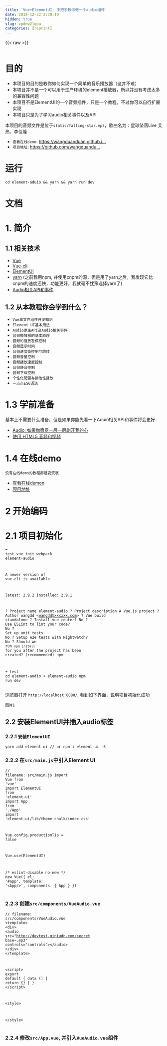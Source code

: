 ```yaml
---
title: 'Vue+ElementUI: 手把手教你做一个audio组件' 
date: 2018-12-22 2:30:10
hidden: true
slug: vpdnw2lqoa
categories: [reprint]
---
```


{{< raw >}}

                    
<p><span class="img-wrap"><img data-src="/img/remote/1460000016177005?w=619&amp;h=343" src="https://static.alili.tech/img/remote/1460000016177005?w=619&amp;h=343" alt="" title="" style="cursor: pointer; display: inline;"></span></p>
<h1 id="articleHeader0">目的</h1>
<ul>
<li>本项目的目的是教你如何实现一个简单的音乐播放器（这并不难）</li>
<li>本项目并不是一个可以用于生产环境的element播放器，所以并没有考虑太多的兼容性问题</li>
<li>本项目不是ElementUI的一个音频插件，只是一个教程，不过你可以自行扩展实现</li>
<li>本项目只是为了学习audio相关事件以及API</li>
</ul>
<p>本项目的音频文件是位于<code>static/falling-star.mp3</code>，歌曲名为：星球坠落Live 艾热、李佳隆</p>
<ul>
<li>
<code>查看在线demo</code>: <a href="https://wangduanduan.github.io/element-audio/" rel="nofollow noreferrer" target="_blank">https://wangduanduan.github.i...</a>
</li>
<li>
<code>项目地址</code>: <a href="https://github.com/wangduanduan/element-audio" rel="nofollow noreferrer" target="_blank">https://github.com/wangduandu...</a>
</li>
</ul>
<h1 id="articleHeader1">运行</h1>
<div class="widget-codetool" style="display:none;">
      <div class="widget-codetool--inner">
      <span class="selectCode code-tool" data-toggle="tooltip" data-placement="top" title="" data-original-title="全选"></span>
      <span type="button" class="copyCode code-tool" data-toggle="tooltip" data-placement="top" data-clipboard-text="cd element-aduio &amp;&amp; yarn &amp;&amp; yarn run dev" title="" data-original-title="复制"></span>
      <span type="button" class="saveToNote code-tool" data-toggle="tooltip" data-placement="top" title="" data-original-title="放进笔记"></span>
      </div>
      </div><pre class="hljs dockerfile"><code style="word-break: break-word; white-space: initial;">cd element-aduio &amp;&amp; yarn &amp;&amp; yarn <span class="hljs-keyword">run</span><span class="bash"> dev</span></code></pre>
<h1 id="articleHeader2">文档</h1>
<h1 id="articleHeader3">1. 简介</h1>
<h2 id="articleHeader4">1.1 相关技术</h2>
<ul>
<li><a href="https://cn.vuejs.org/" rel="nofollow noreferrer" target="_blank">Vue</a></li>
<li><a href="https://github.com/vuejs/vue-cli" rel="nofollow noreferrer" target="_blank">Vue-cli</a></li>
<li><a href="http://element-cn.eleme.io/#/zh-CN" rel="nofollow noreferrer" target="_blank">ElementUI</a></li>
<li>
<a href="https://yarnpkg.com/lang/zh-hans/" rel="nofollow noreferrer" target="_blank">yarn</a> (之前我用npm, 并使用cnpm的源，但是用了yarn之后，我发现它比cnpm的速度还快，功能更好，我就毫不犹豫选择yarn了)</li>
<li><a href="https://segmentfault.com/a/1190000009769804">Audio相关API和事件</a></li>
</ul>
<h2 id="articleHeader5">1.2 从本教程你会学到什么？</h2>
<ul>
<li><code>Vue单文件组件开发知识</code></li>
<li><code>Element UI基本用法</code></li>
<li><code>Audio原生API及Audio相关事件</code></li>
<li><code>音频播放器的基本原理</code></li>
<li><code>音频的播放暂停控制</code></li>
<li><code>音频显示时间</code></li>
<li><code>音频进度条控制与跳转</code></li>
<li><code>音频音量控制</code></li>
<li><code>音频播放速度控制</code></li>
<li><code>音频静音控制</code></li>
<li><code>音频下载控制</code></li>
<li><code>个性化配置与排他性播放</code></li>
<li><code>一点点ES6语法</code></li>
</ul>
<h1 id="articleHeader6">1.3 学前准备</h1>
<p>基本上不需要什么准备，但是如果你能先看一下Aduio相关API和事件将会更好</p>
<ul>
<li><a href="https://segmentfault.com/a/1190000009769804" target="_blank">Audio: 如果你愿意一层一层剥开我的心</a></li>
<li><a href="https://developer.mozilla.org/zh-CN/docs/Web/Guide/HTML/Using_HTML5_audio_and_video" rel="nofollow noreferrer" target="_blank">使用 HTML5 音频和视频</a></li>
</ul>
<h1 id="articleHeader7">1.4 在线demo</h1>
<p><code>没有在线demo的教程都是耍流氓</code></p>
<ul>
<li><a href="https://wangduanduan.github.io/element-audio/" rel="nofollow noreferrer" target="_blank">查看在线demon</a></li>
<li><a href="https://github.com/wangduanduan/element-audio" rel="nofollow noreferrer" target="_blank">项目地址</a></li>
</ul>
<h1 id="articleHeader8">2 开始编码</h1>
<h1 id="articleHeader9">2.1 项目初始化</h1>
<div class="widget-codetool" style="display:none;">
      <div class="widget-codetool--inner">
      <span class="selectCode code-tool" data-toggle="tooltip" data-placement="top" title="" data-original-title="全选"></span>
      <span type="button" class="copyCode code-tool" data-toggle="tooltip" data-placement="top" data-clipboard-text="➜  test vue init webpack element-audio

  A newer version of vue-cli is available.

  latest:    2.9.2
  installed: 2.9.1

? Project name element-audio
? Project description A Vue.js project
? Author wangdd <wangdd@xxxxxx.com>
? Vue build standalone
? Install vue-router? No
? Use ESLint to lint your code? No
? Set up unit tests No
? Setup e2e tests with Nightwatch? No
? Should we run `npm install` for you after the project has been created? (recommended) npm

➜  test cd element-audio 
➜  element-audio npm run dev" title="" data-original-title="复制"></span>
      <span type="button" class="saveToNote code-tool" data-toggle="tooltip" data-placement="top" title="" data-original-title="放进笔记"></span>
      </div>
      </div><pre class="hljs stata"><code>➜  <span class="hljs-keyword">test</span> vue init webpack element-audio

  A newer <span class="hljs-keyword">version</span> of vue-<span class="hljs-keyword">cli</span> is available.

  latest:    2.9.2
  installed: 2.9.1

? Project name element-audio
? Project description A Vue.js project
? Author wangdd &lt;wangdd@xxxxxx.com&gt;
? Vue build standalone
? Install vue-router? <span class="hljs-keyword">No</span>
? <span class="hljs-keyword">Use</span> ESLint to lint your code? <span class="hljs-keyword">No</span>
? <span class="hljs-keyword">Set</span> up unit tests <span class="hljs-keyword">No</span>
? Setup e2e tests with Nightwatch? <span class="hljs-keyword">No</span>
? Should we <span class="hljs-keyword">run</span> `npm install` <span class="hljs-keyword">for</span> you after the project has been created? (recommended) npm

➜  <span class="hljs-keyword">test</span> <span class="hljs-keyword">cd</span> element-audio 
➜  element-audio npm <span class="hljs-keyword">run</span> dev</code></pre>
<p>浏览器打开 <code>http://localhost:8080/</code>, 看到如下界面，说明项目初始化成功</p>
<p><code>图片1</code></p>
<h2 id="articleHeader10">2.2 安装ElementUI并插入audio标签</h2>
<h3 id="articleHeader11">2.2.1 <code>安装ElementUI</code>
</h3>
<div class="widget-codetool" style="display:none;">
      <div class="widget-codetool--inner">
      <span class="selectCode code-tool" data-toggle="tooltip" data-placement="top" title="" data-original-title="全选"></span>
      <span type="button" class="copyCode code-tool" data-toggle="tooltip" data-placement="top" data-clipboard-text="yarn add element-ui // or npm i element-ui -S" title="" data-original-title="复制"></span>
      <span type="button" class="saveToNote code-tool" data-toggle="tooltip" data-placement="top" title="" data-original-title="放进笔记"></span>
      </div>
      </div><pre class="hljs livecodeserver"><code style="word-break: break-word; white-space: initial;">yarn <span class="hljs-built_in">add</span> <span class="hljs-keyword">element</span>-ui<span class="hljs-comment"> // or npm i element-ui -S</span></code></pre>
<h3 id="articleHeader12">2.2.2 在<code>src/main.js</code>中引入Element UI</h3>
<div class="widget-codetool" style="display:none;">
      <div class="widget-codetool--inner">
      <span class="selectCode code-tool" data-toggle="tooltip" data-placement="top" title="" data-original-title="全选"></span>
      <span type="button" class="copyCode code-tool" data-toggle="tooltip" data-placement="top" data-clipboard-text="// filename: src/main.js
import Vue from 'vue'
import ElementUI from 'element-ui'
import App from './App'
import 'element-ui/lib/theme-chalk/index.css'

Vue.config.productionTip = false

Vue.use(ElementUI)

/* eslint-disable no-new */
new Vue({
  el: '#app',
  template: '<App/>',
  components: { App }
})
" title="" data-original-title="复制"></span>
      <span type="button" class="saveToNote code-tool" data-toggle="tooltip" data-placement="top" title="" data-original-title="放进笔记"></span>
      </div>
      </div><pre class="hljs gradle"><code><span class="hljs-comment">// filename: src/main.js</span>
<span class="hljs-keyword">import</span> Vue <span class="hljs-keyword">from</span> <span class="hljs-string">'vue'</span>
<span class="hljs-keyword">import</span> ElementUI <span class="hljs-keyword">from</span> <span class="hljs-string">'element-ui'</span>
<span class="hljs-keyword">import</span> App <span class="hljs-keyword">from</span> <span class="hljs-string">'./App'</span>
<span class="hljs-keyword">import</span> <span class="hljs-string">'element-ui/lib/theme-chalk/index.css'</span>

Vue.config.productionTip = <span class="hljs-keyword">false</span>

Vue.use(ElementUI)

<span class="hljs-comment">/* eslint-disable no-new */</span>
<span class="hljs-keyword">new</span> Vue({
  el: <span class="hljs-string">'#app'</span>,
  template: <span class="hljs-string">'&lt;App/&gt;'</span>,
  components: { App }
})
</code></pre>
<h3 id="articleHeader13">2.2.3 创建<code>src/components/VueAudio.vue</code>
</h3>
<div class="widget-codetool" style="display:none;">
      <div class="widget-codetool--inner">
      <span class="selectCode code-tool" data-toggle="tooltip" data-placement="top" title="" data-original-title="全选"></span>
      <span type="button" class="copyCode code-tool" data-toggle="tooltip" data-placement="top" data-clipboard-text="// filename: src/components/VueAudio.vue
<template>
  <div>
    <audio src=&quot;http://devtest.qiniudn.com/secret base~.mp3&quot; controls=&quot;controls&quot;></audio>
  </div>
</template>

<script>
export default {
  data () {
    return {}
  }
}
</script>

<style>

</style>
" title="" data-original-title="复制"></span>
      <span type="button" class="saveToNote code-tool" data-toggle="tooltip" data-placement="top" title="" data-original-title="放进笔记"></span>
      </div>
      </div><pre class="hljs xml"><code>// filename: src/components/VueAudio.vue
<span class="hljs-tag">&lt;<span class="hljs-name">template</span>&gt;</span>
  <span class="hljs-tag">&lt;<span class="hljs-name">div</span>&gt;</span>
    <span class="hljs-tag">&lt;<span class="hljs-name">audio</span> <span class="hljs-attr">src</span>=<span class="hljs-string">"http://devtest.qiniudn.com/secret base~.mp3"</span> <span class="hljs-attr">controls</span>=<span class="hljs-string">"controls"</span>&gt;</span><span class="hljs-tag">&lt;/<span class="hljs-name">audio</span>&gt;</span>
  <span class="hljs-tag">&lt;/<span class="hljs-name">div</span>&gt;</span>
<span class="hljs-tag">&lt;/<span class="hljs-name">template</span>&gt;</span>

<span class="hljs-tag">&lt;<span class="hljs-name">script</span>&gt;</span><span class="javascript">
<span class="hljs-keyword">export</span> <span class="hljs-keyword">default</span> {
  data () {
    <span class="hljs-keyword">return</span> {}
  }
}
</span><span class="hljs-tag">&lt;/<span class="hljs-name">script</span>&gt;</span>

<span class="hljs-tag">&lt;<span class="hljs-name">style</span>&gt;</span><span class="undefined">

</span><span class="hljs-tag">&lt;/<span class="hljs-name">style</span>&gt;</span>
</code></pre>
<h3 id="articleHeader14">2.2.4 修改<code>src/App.vue</code>, 并引入<code>VueAudio.vue</code>组件</h3>
<div class="widget-codetool" style="display:none;">
      <div class="widget-codetool--inner">
      <span class="selectCode code-tool" data-toggle="tooltip" data-placement="top" title="" data-original-title="全选"></span>
      <span type="button" class="copyCode code-tool" data-toggle="tooltip" data-placement="top" data-clipboard-text="// filename: src/App.vue
<template>
  <div id=&quot;app&quot;>
    <VueAudio />
  </div>
</template>

<script>
import VueAudio from './components/VueAudio'

export default {
  name: 'app',
  components: {
    VueAudio
  },
  data () {
    return {}
  }
}
</script>

<style>

</style>" title="" data-original-title="复制"></span>
      <span type="button" class="saveToNote code-tool" data-toggle="tooltip" data-placement="top" title="" data-original-title="放进笔记"></span>
      </div>
      </div><pre class="hljs xml"><code>// filename: src/App.vue
<span class="hljs-tag">&lt;<span class="hljs-name">template</span>&gt;</span>
  <span class="hljs-tag">&lt;<span class="hljs-name">div</span> <span class="hljs-attr">id</span>=<span class="hljs-string">"app"</span>&gt;</span>
    <span class="hljs-tag">&lt;<span class="hljs-name">VueAudio</span> /&gt;</span>
  <span class="hljs-tag">&lt;/<span class="hljs-name">div</span>&gt;</span>
<span class="hljs-tag">&lt;/<span class="hljs-name">template</span>&gt;</span>

<span class="hljs-tag">&lt;<span class="hljs-name">script</span>&gt;</span><span class="javascript">
<span class="hljs-keyword">import</span> VueAudio <span class="hljs-keyword">from</span> <span class="hljs-string">'./components/VueAudio'</span>

<span class="hljs-keyword">export</span> <span class="hljs-keyword">default</span> {
  <span class="hljs-attr">name</span>: <span class="hljs-string">'app'</span>,
  <span class="hljs-attr">components</span>: {
    VueAudio
  },
  data () {
    <span class="hljs-keyword">return</span> {}
  }
}
</span><span class="hljs-tag">&lt;/<span class="hljs-name">script</span>&gt;</span>

<span class="hljs-tag">&lt;<span class="hljs-name">style</span>&gt;</span><span class="undefined">

</span><span class="hljs-tag">&lt;/<span class="hljs-name">style</span>&gt;</span></code></pre>
<p>打开：<a href="http://localhost" rel="nofollow noreferrer" target="_blank">http://localhost</a>:8080/，你应该能看到如下效果，说明引入成功，你可以点击播放按钮看看，音频是否能够播放<br><code>图2</code></p>
<h2 id="articleHeader15">2.3 音频的播放暂停控制</h2>
<p>我们需要用一个按钮去控制音频的播放与暂停，这里调用了audio的两个api,以及两个事件</p>
<ul>
<li>audio.play()</li>
<li>audio.pause()</li>
<li>play事件</li>
<li>pause事件</li>
</ul>
<p>修改<code>src/components/VueAudio.vue</code></p>
<div class="widget-codetool" style="display:none;">
      <div class="widget-codetool--inner">
      <span class="selectCode code-tool" data-toggle="tooltip" data-placement="top" title="" data-original-title="全选"></span>
      <span type="button" class="copyCode code-tool" data-toggle="tooltip" data-placement="top" data-clipboard-text="// filename: src/components/VueAudio.vue
<template>
  <div>
    <!-- 此处的ref属性，可以很方便的在vue组件中通过 this.$refs.audio获取该dom元素 -->
    <audio ref=&quot;audio&quot; 
    @pause=&quot;onPause&quot;
    @play=&quot;onPlay&quot;
    src=&quot;http://devtest.qiniudn.com/secret base~.mp3&quot; controls=&quot;controls&quot;></audio>

    <!-- 音频播放控件 -->
    <div>
      <el-button type=&quot;text&quot; @click=&quot;startPlayOrPause&quot;>"{{"audio.playing | transPlayPause"}}"</el-button>
    </div>
  </div>
</template>

<script>
export default {
  data () {
    return {
      audio: {
        // 该字段是音频是否处于播放状态的属性
        playing: false
      }
    }
  },
  methods: {
    // 控制音频的播放与暂停
    startPlayOrPause () {
      return this.audio.playing ? this.pause() : this.play()
    },
    // 播放音频
    play () {
      this.$refs.audio.play()
    },
    // 暂停音频
    pause () {
      this.$refs.audio.pause()
    },
    // 当音频播放
    onPlay () {
      this.audio.playing = true
    },
    // 当音频暂停
    onPause () {
      this.audio.playing = false
    }
  },
  filters: {
    // 使用组件过滤器来动态改变按钮的显示
    transPlayPause(value) {
      return value ? '暂停' : '播放'
    }
  }
}
</script>

<style>

</style>" title="" data-original-title="复制"></span>
      <span type="button" class="saveToNote code-tool" data-toggle="tooltip" data-placement="top" title="" data-original-title="放进笔记"></span>
      </div>
      </div><pre class="hljs django"><code><span class="xml">// filename: src/components/VueAudio.vue
<span class="hljs-tag">&lt;<span class="hljs-name">template</span>&gt;</span>
  <span class="hljs-tag">&lt;<span class="hljs-name">div</span>&gt;</span>
    <span class="hljs-comment">&lt;!-- 此处的ref属性，可以很方便的在vue组件中通过 this.$refs.audio获取该dom元素 --&gt;</span>
    <span class="hljs-tag">&lt;<span class="hljs-name">audio</span> <span class="hljs-attr">ref</span>=<span class="hljs-string">"audio"</span> 
    @<span class="hljs-attr">pause</span>=<span class="hljs-string">"onPause"</span>
    @<span class="hljs-attr">play</span>=<span class="hljs-string">"onPlay"</span>
    <span class="hljs-attr">src</span>=<span class="hljs-string">"http://devtest.qiniudn.com/secret base~.mp3"</span> <span class="hljs-attr">controls</span>=<span class="hljs-string">"controls"</span>&gt;</span><span class="hljs-tag">&lt;/<span class="hljs-name">audio</span>&gt;</span>

    <span class="hljs-comment">&lt;!-- 音频播放控件 --&gt;</span>
    <span class="hljs-tag">&lt;<span class="hljs-name">div</span>&gt;</span>
      <span class="hljs-tag">&lt;<span class="hljs-name">el-button</span> <span class="hljs-attr">type</span>=<span class="hljs-string">"text"</span> @<span class="hljs-attr">click</span>=<span class="hljs-string">"startPlayOrPause"</span>&gt;</span></span><span class="hljs-template-variable">"{{"audio.playing | transPlayPause"}}"</span><span class="xml"><span class="hljs-tag">&lt;/<span class="hljs-name">el-button</span>&gt;</span>
    <span class="hljs-tag">&lt;/<span class="hljs-name">div</span>&gt;</span>
  <span class="hljs-tag">&lt;/<span class="hljs-name">div</span>&gt;</span>
<span class="hljs-tag">&lt;/<span class="hljs-name">template</span>&gt;</span>

<span class="hljs-tag">&lt;<span class="hljs-name">script</span>&gt;</span><span class="javascript">
<span class="hljs-keyword">export</span> <span class="hljs-keyword">default</span> {
  data () {
    <span class="hljs-keyword">return</span> {
      <span class="hljs-attr">audio</span>: {
        <span class="hljs-comment">// 该字段是音频是否处于播放状态的属性</span>
        playing: <span class="hljs-literal">false</span>
      }
    }
  },
  <span class="hljs-attr">methods</span>: {
    <span class="hljs-comment">// 控制音频的播放与暂停</span>
    startPlayOrPause () {
      <span class="hljs-keyword">return</span> <span class="hljs-keyword">this</span>.audio.playing ? <span class="hljs-keyword">this</span>.pause() : <span class="hljs-keyword">this</span>.play()
    },
    <span class="hljs-comment">// 播放音频</span>
    play () {
      <span class="hljs-keyword">this</span>.$refs.audio.play()
    },
    <span class="hljs-comment">// 暂停音频</span>
    pause () {
      <span class="hljs-keyword">this</span>.$refs.audio.pause()
    },
    <span class="hljs-comment">// 当音频播放</span>
    onPlay () {
      <span class="hljs-keyword">this</span>.audio.playing = <span class="hljs-literal">true</span>
    },
    <span class="hljs-comment">// 当音频暂停</span>
    onPause () {
      <span class="hljs-keyword">this</span>.audio.playing = <span class="hljs-literal">false</span>
    }
  },
  <span class="hljs-attr">filters</span>: {
    <span class="hljs-comment">// 使用组件过滤器来动态改变按钮的显示</span>
    transPlayPause(value) {
      <span class="hljs-keyword">return</span> value ? <span class="hljs-string">'暂停'</span> : <span class="hljs-string">'播放'</span>
    }
  }
}
</span><span class="hljs-tag">&lt;/<span class="hljs-name">script</span>&gt;</span>

<span class="hljs-tag">&lt;<span class="hljs-name">style</span>&gt;</span><span class="undefined">

</span><span class="hljs-tag">&lt;/<span class="hljs-name">style</span>&gt;</span></span></code></pre>
<p><code>图3 音频播放与暂停</code></p>
<h2 id="articleHeader16">2.4 音频显示时间</h2>
<p>音频的时间显示主要有两部分，音频的总时长和当前播放时间。可以从两个事件中获取</p>
<ul>
<li>
<code>loadedmetadata</code>:代表音频的元数据已经被加载完成，可以从中获取音频总时长</li>
<li>
<code>timeupdate</code>: 当前播放位置作为正常播放的一部分而改变，或者以特别有趣的方式，例如不连续地改变，可以从该事件中获取音频的当前播放时间，<code>该事件在播放过程中会不断被触发</code>
</li>
</ul>
<p><code>要点代码</code>：整数格式化成时:分:秒</p>
<div class="widget-codetool" style="display:none;">
      <div class="widget-codetool--inner">
      <span class="selectCode code-tool" data-toggle="tooltip" data-placement="top" title="" data-original-title="全选"></span>
      <span type="button" class="copyCode code-tool" data-toggle="tooltip" data-placement="top" data-clipboard-text="function realFormatSecond(second) {
  var secondType = typeof second

  if (secondType === 'number' || secondType === 'string') {
    second = parseInt(second)

    var hours = Math.floor(second / 3600)
    second = second - hours * 3600
    var mimute = Math.floor(second / 60)
    second = second - mimute * 60

    return hours + ':' + ('0' + mimute).slice(-2) + ':' + ('0' + second).slice(-2)
  } else {
    return '0:00:00'
  }
}" title="" data-original-title="复制"></span>
      <span type="button" class="saveToNote code-tool" data-toggle="tooltip" data-placement="top" title="" data-original-title="放进笔记"></span>
      </div>
      </div><pre class="hljs processing"><code>function realFormatSecond(<span class="hljs-built_in">second</span>) {
  var secondType = typeof <span class="hljs-built_in">second</span>

  <span class="hljs-keyword">if</span> (secondType === <span class="hljs-string">'number'</span> || secondType === <span class="hljs-string">'string'</span>) {
    <span class="hljs-built_in">second</span> = parseInt(<span class="hljs-built_in">second</span>)

    var hours = Math.<span class="hljs-built_in">floor</span>(<span class="hljs-built_in">second</span> / <span class="hljs-number">3600</span>)
    <span class="hljs-built_in">second</span> = <span class="hljs-built_in">second</span> - hours * <span class="hljs-number">3600</span>
    var mimute = Math.<span class="hljs-built_in">floor</span>(<span class="hljs-built_in">second</span> / <span class="hljs-number">60</span>)
    <span class="hljs-built_in">second</span> = <span class="hljs-built_in">second</span> - mimute * <span class="hljs-number">60</span>

    <span class="hljs-keyword">return</span> hours + <span class="hljs-string">':'</span> + (<span class="hljs-string">'0'</span> + mimute).slice(<span class="hljs-number">-2</span>) + <span class="hljs-string">':'</span> + (<span class="hljs-string">'0'</span> + <span class="hljs-built_in">second</span>).slice(<span class="hljs-number">-2</span>)
  } <span class="hljs-keyword">else</span> {
    <span class="hljs-keyword">return</span> <span class="hljs-string">'0:00:00'</span>
  }
}</code></pre>
<p><code>要点代码</code>： 两个事件的处理</p>
<div class="widget-codetool" style="display:none;">
      <div class="widget-codetool--inner">
      <span class="selectCode code-tool" data-toggle="tooltip" data-placement="top" title="" data-original-title="全选"></span>
      <span type="button" class="copyCode code-tool" data-toggle="tooltip" data-placement="top" data-clipboard-text="// 当timeupdate事件大概每秒一次，用来更新音频流的当前播放时间
onTimeupdate(res) {
      console.log('timeupdate')
      console.log(res)
      this.audio.currentTime = res.target.currentTime
    },
// 当加载语音流元数据完成后，会触发该事件的回调函数
// 语音元数据主要是语音的长度之类的数据
onLoadedmetadata(res) {
  console.log('loadedmetadata')
  console.log(res)
  this.audio.maxTime = parseInt(res.target.duration)
}" title="" data-original-title="复制"></span>
      <span type="button" class="saveToNote code-tool" data-toggle="tooltip" data-placement="top" title="" data-original-title="放进笔记"></span>
      </div>
      </div><pre class="hljs stylus"><code><span class="hljs-comment">// 当timeupdate事件大概每秒一次，用来更新音频流的当前播放时间</span>
<span class="hljs-function"><span class="hljs-title">onTimeupdate</span><span class="hljs-params">(res)</span></span> {
      console.log(<span class="hljs-string">'timeupdate'</span>)
      console.log(res)
      this<span class="hljs-selector-class">.audio</span><span class="hljs-selector-class">.currentTime</span> = res<span class="hljs-selector-class">.target</span><span class="hljs-selector-class">.currentTime</span>
    },
<span class="hljs-comment">// 当加载语音流元数据完成后，会触发该事件的回调函数</span>
<span class="hljs-comment">// 语音元数据主要是语音的长度之类的数据</span>
<span class="hljs-function"><span class="hljs-title">onLoadedmetadata</span><span class="hljs-params">(res)</span></span> {
  console.log(<span class="hljs-string">'loadedmetadata'</span>)
  console.log(res)
  this<span class="hljs-selector-class">.audio</span><span class="hljs-selector-class">.maxTime</span> = parseInt(res<span class="hljs-selector-class">.target</span><span class="hljs-selector-class">.duration</span>)
}</code></pre>
<p><code>完整代码</code></p>
<div class="widget-codetool" style="display:none;">
      <div class="widget-codetool--inner">
      <span class="selectCode code-tool" data-toggle="tooltip" data-placement="top" title="" data-original-title="全选"></span>
      <span type="button" class="copyCode code-tool" data-toggle="tooltip" data-placement="top" data-clipboard-text="<template>
  <div>
    <!-- 此处的ref属性，可以很方便的在vue组件中通过 this.$refs.audio获取该dom元素 -->
    <audio ref=&quot;audio&quot; 
    @pause=&quot;onPause&quot;
    @play=&quot;onPlay&quot;
    @timeupdate=&quot;onTimeupdate&quot; 
    @loadedmetadata=&quot;onLoadedmetadata&quot;
    src=&quot;http://devtest.qiniudn.com/secret base~.mp3&quot; controls=&quot;controls&quot;></audio>

    <!-- 音频播放控件 -->
    <div>
      <el-button type=&quot;text&quot; @click=&quot;startPlayOrPause&quot;>"{{"audio.playing | transPlayPause"}}"</el-button>

      <el-tag type=&quot;info&quot;>"{{" audio.currentTime | formatSecond"}}"</el-tag>

      <el-tag type=&quot;info&quot;>"{{" audio.maxTime | formatSecond"}}"</el-tag>
    </div>
  </div>
</template>

<script>

// 将整数转换成 时：分：秒的格式
function realFormatSecond(second) {
  var secondType = typeof second

  if (secondType === 'number' || secondType === 'string') {
    second = parseInt(second)

    var hours = Math.floor(second / 3600)
    second = second - hours * 3600
    var mimute = Math.floor(second / 60)
    second = second - mimute * 60

    return hours + ':' + ('0' + mimute).slice(-2) + ':' + ('0' + second).slice(-2)
  } else {
    return '0:00:00'
  }
}

export default {
  data () {
    return {
      audio: {
        // 该字段是音频是否处于播放状态的属性
        playing: false,
        // 音频当前播放时长
        currentTime: 0,
        // 音频最大播放时长
        maxTime: 0
      }
    }
  },
  methods: {
    // 控制音频的播放与暂停
    startPlayOrPause () {
      return this.audio.playing ? this.pause() : this.play()
    },
    // 播放音频
    play () {
      this.$refs.audio.play()
    },
    // 暂停音频
    pause () {
      this.$refs.audio.pause()
    },
    // 当音频播放
    onPlay () {
      this.audio.playing = true
    },
    // 当音频暂停
    onPause () {
      this.audio.playing = false
    },
    // 当timeupdate事件大概每秒一次，用来更新音频流的当前播放时间
    onTimeupdate(res) {
      console.log('timeupdate')
      console.log(res)
      this.audio.currentTime = res.target.currentTime
    },
    // 当加载语音流元数据完成后，会触发该事件的回调函数
    // 语音元数据主要是语音的长度之类的数据
    onLoadedmetadata(res) {
      console.log('loadedmetadata')
      console.log(res)
      this.audio.maxTime = parseInt(res.target.duration)
    }
  },
  filters: {
    // 使用组件过滤器来动态改变按钮的显示
    transPlayPause(value) {
      return value ? '暂停' : '播放'
    },
    // 将整数转化成时分秒
    formatSecond(second = 0) {
      return realFormatSecond(second)
    }
  }
}
</script>

<style>

</style>" title="" data-original-title="复制"></span>
      <span type="button" class="saveToNote code-tool" data-toggle="tooltip" data-placement="top" title="" data-original-title="放进笔记"></span>
      </div>
      </div><pre class="hljs django"><code><span class="xml"><span class="hljs-tag">&lt;<span class="hljs-name">template</span>&gt;</span>
  <span class="hljs-tag">&lt;<span class="hljs-name">div</span>&gt;</span>
    <span class="hljs-comment">&lt;!-- 此处的ref属性，可以很方便的在vue组件中通过 this.$refs.audio获取该dom元素 --&gt;</span>
    <span class="hljs-tag">&lt;<span class="hljs-name">audio</span> <span class="hljs-attr">ref</span>=<span class="hljs-string">"audio"</span> 
    @<span class="hljs-attr">pause</span>=<span class="hljs-string">"onPause"</span>
    @<span class="hljs-attr">play</span>=<span class="hljs-string">"onPlay"</span>
    @<span class="hljs-attr">timeupdate</span>=<span class="hljs-string">"onTimeupdate"</span> 
    @<span class="hljs-attr">loadedmetadata</span>=<span class="hljs-string">"onLoadedmetadata"</span>
    <span class="hljs-attr">src</span>=<span class="hljs-string">"http://devtest.qiniudn.com/secret base~.mp3"</span> <span class="hljs-attr">controls</span>=<span class="hljs-string">"controls"</span>&gt;</span><span class="hljs-tag">&lt;/<span class="hljs-name">audio</span>&gt;</span>

    <span class="hljs-comment">&lt;!-- 音频播放控件 --&gt;</span>
    <span class="hljs-tag">&lt;<span class="hljs-name">div</span>&gt;</span>
      <span class="hljs-tag">&lt;<span class="hljs-name">el-button</span> <span class="hljs-attr">type</span>=<span class="hljs-string">"text"</span> @<span class="hljs-attr">click</span>=<span class="hljs-string">"startPlayOrPause"</span>&gt;</span></span><span class="hljs-template-variable">"{{"audio.playing | transPlayPause"}}"</span><span class="xml"><span class="hljs-tag">&lt;/<span class="hljs-name">el-button</span>&gt;</span>

      <span class="hljs-tag">&lt;<span class="hljs-name">el-tag</span> <span class="hljs-attr">type</span>=<span class="hljs-string">"info"</span>&gt;</span></span><span class="hljs-template-variable">"{{" audio.currentTime | formatSecond"}}"</span><span class="xml"><span class="hljs-tag">&lt;/<span class="hljs-name">el-tag</span>&gt;</span>

      <span class="hljs-tag">&lt;<span class="hljs-name">el-tag</span> <span class="hljs-attr">type</span>=<span class="hljs-string">"info"</span>&gt;</span></span><span class="hljs-template-variable">"{{" audio.maxTime | formatSecond"}}"</span><span class="xml"><span class="hljs-tag">&lt;/<span class="hljs-name">el-tag</span>&gt;</span>
    <span class="hljs-tag">&lt;/<span class="hljs-name">div</span>&gt;</span>
  <span class="hljs-tag">&lt;/<span class="hljs-name">div</span>&gt;</span>
<span class="hljs-tag">&lt;/<span class="hljs-name">template</span>&gt;</span>

<span class="hljs-tag">&lt;<span class="hljs-name">script</span>&gt;</span><span class="javascript">

<span class="hljs-comment">// 将整数转换成 时：分：秒的格式</span>
<span class="hljs-function"><span class="hljs-keyword">function</span> <span class="hljs-title">realFormatSecond</span>(<span class="hljs-params">second</span>) </span>{
  <span class="hljs-keyword">var</span> secondType = <span class="hljs-keyword">typeof</span> second

  <span class="hljs-keyword">if</span> (secondType === <span class="hljs-string">'number'</span> || secondType === <span class="hljs-string">'string'</span>) {
    second = <span class="hljs-built_in">parseInt</span>(second)

    <span class="hljs-keyword">var</span> hours = <span class="hljs-built_in">Math</span>.floor(second / <span class="hljs-number">3600</span>)
    second = second - hours * <span class="hljs-number">3600</span>
    <span class="hljs-keyword">var</span> mimute = <span class="hljs-built_in">Math</span>.floor(second / <span class="hljs-number">60</span>)
    second = second - mimute * <span class="hljs-number">60</span>

    <span class="hljs-keyword">return</span> hours + <span class="hljs-string">':'</span> + (<span class="hljs-string">'0'</span> + mimute).slice(<span class="hljs-number">-2</span>) + <span class="hljs-string">':'</span> + (<span class="hljs-string">'0'</span> + second).slice(<span class="hljs-number">-2</span>)
  } <span class="hljs-keyword">else</span> {
    <span class="hljs-keyword">return</span> <span class="hljs-string">'0:00:00'</span>
  }
}

<span class="hljs-keyword">export</span> <span class="hljs-keyword">default</span> {
  data () {
    <span class="hljs-keyword">return</span> {
      <span class="hljs-attr">audio</span>: {
        <span class="hljs-comment">// 该字段是音频是否处于播放状态的属性</span>
        playing: <span class="hljs-literal">false</span>,
        <span class="hljs-comment">// 音频当前播放时长</span>
        currentTime: <span class="hljs-number">0</span>,
        <span class="hljs-comment">// 音频最大播放时长</span>
        maxTime: <span class="hljs-number">0</span>
      }
    }
  },
  <span class="hljs-attr">methods</span>: {
    <span class="hljs-comment">// 控制音频的播放与暂停</span>
    startPlayOrPause () {
      <span class="hljs-keyword">return</span> <span class="hljs-keyword">this</span>.audio.playing ? <span class="hljs-keyword">this</span>.pause() : <span class="hljs-keyword">this</span>.play()
    },
    <span class="hljs-comment">// 播放音频</span>
    play () {
      <span class="hljs-keyword">this</span>.$refs.audio.play()
    },
    <span class="hljs-comment">// 暂停音频</span>
    pause () {
      <span class="hljs-keyword">this</span>.$refs.audio.pause()
    },
    <span class="hljs-comment">// 当音频播放</span>
    onPlay () {
      <span class="hljs-keyword">this</span>.audio.playing = <span class="hljs-literal">true</span>
    },
    <span class="hljs-comment">// 当音频暂停</span>
    onPause () {
      <span class="hljs-keyword">this</span>.audio.playing = <span class="hljs-literal">false</span>
    },
    <span class="hljs-comment">// 当timeupdate事件大概每秒一次，用来更新音频流的当前播放时间</span>
    onTimeupdate(res) {
      <span class="hljs-built_in">console</span>.log(<span class="hljs-string">'timeupdate'</span>)
      <span class="hljs-built_in">console</span>.log(res)
      <span class="hljs-keyword">this</span>.audio.currentTime = res.target.currentTime
    },
    <span class="hljs-comment">// 当加载语音流元数据完成后，会触发该事件的回调函数</span>
    <span class="hljs-comment">// 语音元数据主要是语音的长度之类的数据</span>
    onLoadedmetadata(res) {
      <span class="hljs-built_in">console</span>.log(<span class="hljs-string">'loadedmetadata'</span>)
      <span class="hljs-built_in">console</span>.log(res)
      <span class="hljs-keyword">this</span>.audio.maxTime = <span class="hljs-built_in">parseInt</span>(res.target.duration)
    }
  },
  <span class="hljs-attr">filters</span>: {
    <span class="hljs-comment">// 使用组件过滤器来动态改变按钮的显示</span>
    transPlayPause(value) {
      <span class="hljs-keyword">return</span> value ? <span class="hljs-string">'暂停'</span> : <span class="hljs-string">'播放'</span>
    },
    <span class="hljs-comment">// 将整数转化成时分秒</span>
    formatSecond(second = <span class="hljs-number">0</span>) {
      <span class="hljs-keyword">return</span> realFormatSecond(second)
    }
  }
}
</span><span class="hljs-tag">&lt;/<span class="hljs-name">script</span>&gt;</span>

<span class="hljs-tag">&lt;<span class="hljs-name">style</span>&gt;</span><span class="undefined">

</span><span class="hljs-tag">&lt;/<span class="hljs-name">style</span>&gt;</span></span></code></pre>
<p>打开浏览器可以看到，当音频播放时，当前时间也在改变。<br><code>图4</code></p>
<h2 id="articleHeader17">2.5 音频进度条控制</h2>
<p>进度条主要有两个控制，改变进度的原理是：改变<code>audio.currentTime</code>属性值</p>
<ul>
<li>音频播放后，当前时间改变，进度条就要随之改变</li>
<li>拖动进度条，可以改变音频的当前时间</li>
</ul>
<div class="widget-codetool" style="display:none;">
      <div class="widget-codetool--inner">
      <span class="selectCode code-tool" data-toggle="tooltip" data-placement="top" title="" data-original-title="全选"></span>
      <span type="button" class="copyCode code-tool" data-toggle="tooltip" data-placement="top" data-clipboard-text="// 进度条ui
<el-slider v-model=&quot;sliderTime&quot; :format-tooltip=&quot;formatProcessToolTip&quot; @change=&quot;changeCurrentTime&quot; class=&quot;slider&quot;></el-slider>

// 拖动进度条，改变当前时间，index是进度条改变时的回调函数的参数0-100之间，需要换算成实际时间
changeCurrentTime(index) {
  this.$refs.audio.currentTime = parseInt(index / 100 * this.audio.maxTime)
},
// 当音频当前时间改变后，进度条也要改变
onTimeupdate(res) {
  console.log('timeupdate')
  console.log(res)
  this.audio.currentTime = res.target.currentTime
  this.sliderTime = parseInt(this.audio.currentTime / this.audio.maxTime * 100)
},

// 进度条格式化toolTip
formatProcessToolTip(index = 0) {
  index = parseInt(this.audio.maxTime / 100 * index)
  return '进度条: ' + realFormatSecond(index)
}," title="" data-original-title="复制"></span>
      <span type="button" class="saveToNote code-tool" data-toggle="tooltip" data-placement="top" title="" data-original-title="放进笔记"></span>
      </div>
      </div><pre class="hljs kotlin"><code><span class="hljs-comment">// 进度条ui</span>
&lt;el-slider v-model=<span class="hljs-string">"sliderTime"</span> :format-tooltip=<span class="hljs-string">"formatProcessToolTip"</span> <span class="hljs-meta">@change</span>=<span class="hljs-string">"changeCurrentTime"</span> <span class="hljs-class"><span class="hljs-keyword">class</span>="<span class="hljs-title">slider</span>"&gt;&lt;<span class="hljs-type">/el-slider</span>&gt;</span>

<span class="hljs-comment">// 拖动进度条，改变当前时间，index是进度条改变时的回调函数的参数0-100之间，需要换算成实际时间</span>
changeCurrentTime(index) {
  <span class="hljs-keyword">this</span>.$refs.audio.currentTime = parseInt(index / <span class="hljs-number">100</span> * <span class="hljs-keyword">this</span>.audio.maxTime)
},
<span class="hljs-comment">// 当音频当前时间改变后，进度条也要改变</span>
onTimeupdate(res) {
  console.log(<span class="hljs-string">'timeupdate'</span>)
  console.log(res)
  <span class="hljs-keyword">this</span>.audio.currentTime = res.target.currentTime
  <span class="hljs-keyword">this</span>.sliderTime = parseInt(<span class="hljs-keyword">this</span>.audio.currentTime / <span class="hljs-keyword">this</span>.audio.maxTime * <span class="hljs-number">100</span>)
},

<span class="hljs-comment">// 进度条格式化toolTip</span>
formatProcessToolTip(index = <span class="hljs-number">0</span>) {
  index = parseInt(<span class="hljs-keyword">this</span>.audio.maxTime / <span class="hljs-number">100</span> * index)
  <span class="hljs-keyword">return</span> <span class="hljs-string">'进度条: '</span> + realFormatSecond(index)
},</code></pre>
<h2 id="articleHeader18">2.6 音频音量控制</h2>
<p>音频的音量控制和进度控制差不多，也是通过拖动滑动条，去修改<code>aduio.volume</code>属性值，此处不再啰嗦</p>
<h2 id="articleHeader19">2.7 音频播放速度控制</h2>
<p>音频的音量控制和进度控制差不多，也是点击按钮，去修改<code>aduio.playbackRate</code>属性值，该属性代表音量的大小，取值范围是0 - 1，用滑动条的时候，也是需要换算一下值，此处不再啰嗦</p>
<h2 id="articleHeader20">2.8 音频静音控制</h2>
<p>静音的控制是点击按钮，去修改<code>aduio.muted</code>属性，该属性有两个值: true(静音)，false(不静音)。 注意，静音的时候，音频的进度条还是会继续往前走的。</p>
<h2 id="articleHeader21">2.9 音频下载控制</h2>
<p>音频下载是一个a链接，记得加上<code>download</code>属性，不然浏览器会在新标签打开音频，而不是下载音频</p>
<div class="widget-codetool" style="display:none;">
      <div class="widget-codetool--inner">
      <span class="selectCode code-tool" data-toggle="tooltip" data-placement="top" title="" data-original-title="全选"></span>
      <span type="button" class="copyCode code-tool" data-toggle="tooltip" data-placement="top" data-clipboard-text="<a :href=&quot;url&quot; v-show=&quot;!controlList.noDownload&quot; target=&quot;_blank&quot; class=&quot;download&quot; download>下载</a>" title="" data-original-title="复制"></span>
      <span type="button" class="saveToNote code-tool" data-toggle="tooltip" data-placement="top" title="" data-original-title="放进笔记"></span>
      </div>
      </div><pre class="hljs xml"><code style="word-break: break-word; white-space: initial;"><span class="hljs-tag">&lt;<span class="hljs-name">a</span> <span class="hljs-attr">:href</span>=<span class="hljs-string">"url"</span> <span class="hljs-attr">v-show</span>=<span class="hljs-string">"!controlList.noDownload"</span> <span class="hljs-attr">target</span>=<span class="hljs-string">"_blank"</span> <span class="hljs-attr">class</span>=<span class="hljs-string">"download"</span> <span class="hljs-attr">download</span>&gt;</span>下载<span class="hljs-tag">&lt;/<span class="hljs-name">a</span>&gt;</span></code></pre>
<h2 id="articleHeader22">2.10 个性化配置</h2>
<p>音频的个性化配置有很多，大家可以自己扩展，通过父组件传递响应的值，可以做到个性化设置。</p>
<div class="widget-codetool" style="display:none;">
      <div class="widget-codetool--inner">
      <span class="selectCode code-tool" data-toggle="tooltip" data-placement="top" title="" data-original-title="全选"></span>
      <span type="button" class="copyCode code-tool" data-toggle="tooltip" data-placement="top" data-clipboard-text=" controlList: {
  // 不显示下载
  noDownload: false,
  // 不显示静音
  noMuted: false,
  // 不显示音量条
  noVolume: false,
  // 不显示进度条
  noProcess: false,
  // 只能播放一个
  onlyOnePlaying: false,
  // 不要快进按钮
  noSpeed: false
}

setControlList () {
    let controlList = this.theControlList.split(' ')
    controlList.forEach((item) => {
      if(this.controlList[item] !== undefined){
        this.controlList[item] = true
      }
    })
}," title="" data-original-title="复制"></span>
      <span type="button" class="saveToNote code-tool" data-toggle="tooltip" data-placement="top" title="" data-original-title="放进笔记"></span>
      </div>
      </div><pre class="hljs javascript"><code> controlList: {
  <span class="hljs-comment">// 不显示下载</span>
  noDownload: <span class="hljs-literal">false</span>,
  <span class="hljs-comment">// 不显示静音</span>
  noMuted: <span class="hljs-literal">false</span>,
  <span class="hljs-comment">// 不显示音量条</span>
  noVolume: <span class="hljs-literal">false</span>,
  <span class="hljs-comment">// 不显示进度条</span>
  noProcess: <span class="hljs-literal">false</span>,
  <span class="hljs-comment">// 只能播放一个</span>
  onlyOnePlaying: <span class="hljs-literal">false</span>,
  <span class="hljs-comment">// 不要快进按钮</span>
  noSpeed: <span class="hljs-literal">false</span>
}

setControlList () {
    <span class="hljs-keyword">let</span> controlList = <span class="hljs-keyword">this</span>.theControlList.split(<span class="hljs-string">' '</span>)
    controlList.forEach(<span class="hljs-function">(<span class="hljs-params">item</span>) =&gt;</span> {
      <span class="hljs-keyword">if</span>(<span class="hljs-keyword">this</span>.controlList[item] !== <span class="hljs-literal">undefined</span>){
        <span class="hljs-keyword">this</span>.controlList[item] = <span class="hljs-literal">true</span>
      }
    })
},</code></pre>
<p>例如父组件这样</p>
<div class="widget-codetool" style="display:none;">
      <div class="widget-codetool--inner">
      <span class="selectCode code-tool" data-toggle="tooltip" data-placement="top" title="" data-original-title="全选"></span>
      <span type="button" class="copyCode code-tool" data-toggle="tooltip" data-placement="top" data-clipboard-text="<template>
  <div id=&quot;app&quot;>
    <div v-for=&quot;item in audios&quot; :key=&quot;item.url&quot;>
      <VueAudio :theUrl=&quot;item.url&quot; :theControlList=&quot;item.controlList&quot;/>
    </div>
  </div>
</template>

<script>
import VueAudio from './components/VueAudio'

export default {
  name: 'app',
  components: {
    VueAudio
  },
  data () {
    return {
      audios: [
        {
          url: 'http://devtest.qiniudn.com/secret base~.mp3',
          controlList: 'onlyOnePlaying'
        },
        {
          url: 'http://devtest.qiniudn.com/回レ！雪月花.mp3',
          controlList: 'noDownload noMuted onlyOnePlaying'
        },{
          url: 'http://devtest.qiniudn.com/あっちゅ～ま青春!.mp3',
          controlList: 'noDownload noVolume noMuted onlyOnePlaying'
        },{
          url: 'http://devtest.qiniudn.com/Preparation.mp3',
          controlList: 'noDownload noSpeed onlyOnePlaying'
        }
      ]
    }
  }
}
</script>

<style>

</style>" title="" data-original-title="复制"></span>
      <span type="button" class="saveToNote code-tool" data-toggle="tooltip" data-placement="top" title="" data-original-title="放进笔记"></span>
      </div>
      </div><pre class="hljs xml"><code><span class="hljs-tag">&lt;<span class="hljs-name">template</span>&gt;</span>
  <span class="hljs-tag">&lt;<span class="hljs-name">div</span> <span class="hljs-attr">id</span>=<span class="hljs-string">"app"</span>&gt;</span>
    <span class="hljs-tag">&lt;<span class="hljs-name">div</span> <span class="hljs-attr">v-for</span>=<span class="hljs-string">"item in audios"</span> <span class="hljs-attr">:key</span>=<span class="hljs-string">"item.url"</span>&gt;</span>
      <span class="hljs-tag">&lt;<span class="hljs-name">VueAudio</span> <span class="hljs-attr">:theUrl</span>=<span class="hljs-string">"item.url"</span> <span class="hljs-attr">:theControlList</span>=<span class="hljs-string">"item.controlList"</span>/&gt;</span>
    <span class="hljs-tag">&lt;/<span class="hljs-name">div</span>&gt;</span>
  <span class="hljs-tag">&lt;/<span class="hljs-name">div</span>&gt;</span>
<span class="hljs-tag">&lt;/<span class="hljs-name">template</span>&gt;</span>

<span class="hljs-tag">&lt;<span class="hljs-name">script</span>&gt;</span><span class="javascript">
<span class="hljs-keyword">import</span> VueAudio <span class="hljs-keyword">from</span> <span class="hljs-string">'./components/VueAudio'</span>

<span class="hljs-keyword">export</span> <span class="hljs-keyword">default</span> {
  <span class="hljs-attr">name</span>: <span class="hljs-string">'app'</span>,
  <span class="hljs-attr">components</span>: {
    VueAudio
  },
  data () {
    <span class="hljs-keyword">return</span> {
      <span class="hljs-attr">audios</span>: [
        {
          <span class="hljs-attr">url</span>: <span class="hljs-string">'http://devtest.qiniudn.com/secret base~.mp3'</span>,
          <span class="hljs-attr">controlList</span>: <span class="hljs-string">'onlyOnePlaying'</span>
        },
        {
          <span class="hljs-attr">url</span>: <span class="hljs-string">'http://devtest.qiniudn.com/回レ！雪月花.mp3'</span>,
          <span class="hljs-attr">controlList</span>: <span class="hljs-string">'noDownload noMuted onlyOnePlaying'</span>
        },{
          <span class="hljs-attr">url</span>: <span class="hljs-string">'http://devtest.qiniudn.com/あっちゅ～ま青春!.mp3'</span>,
          <span class="hljs-attr">controlList</span>: <span class="hljs-string">'noDownload noVolume noMuted onlyOnePlaying'</span>
        },{
          <span class="hljs-attr">url</span>: <span class="hljs-string">'http://devtest.qiniudn.com/Preparation.mp3'</span>,
          <span class="hljs-attr">controlList</span>: <span class="hljs-string">'noDownload noSpeed onlyOnePlaying'</span>
        }
      ]
    }
  }
}
</span><span class="hljs-tag">&lt;/<span class="hljs-name">script</span>&gt;</span>

<span class="hljs-tag">&lt;<span class="hljs-name">style</span>&gt;</span><span class="undefined">

</span><span class="hljs-tag">&lt;/<span class="hljs-name">style</span>&gt;</span></code></pre>
<h2 id="articleHeader23">2.11 一点点ES6语法</h2>
<p>大多数时候，我们希望页面上播放一个音频时，其他音频可以暂停。<br><code>[...audios]</code>可以把一个类数组转化成数组，这个是我常用的。</p>
<div class="widget-codetool" style="display:none;">
      <div class="widget-codetool--inner">
      <span class="selectCode code-tool" data-toggle="tooltip" data-placement="top" title="" data-original-title="全选"></span>
      <span type="button" class="copyCode code-tool" data-toggle="tooltip" data-placement="top" data-clipboard-text="onPlay (res) {
    console.log(res)
    this.audio.playing = true
    this.audio.loading = false
    
    if(!this.controlList.onlyOnePlaying){
      return 
    }
    
    let target = res.target
    
    let audios = document.getElementsByTagName('audio');
    // 如果设置了排他性，当前音频播放是，其他音频都要暂停
    [...audios].forEach((item) => {
      if(item !== target){
        item.pause()
      }
    })
}," title="" data-original-title="复制"></span>
      <span type="button" class="saveToNote code-tool" data-toggle="tooltip" data-placement="top" title="" data-original-title="放进笔记"></span>
      </div>
      </div><pre class="hljs javascript"><code>onPlay (res) {
    <span class="hljs-built_in">console</span>.log(res)
    <span class="hljs-keyword">this</span>.audio.playing = <span class="hljs-literal">true</span>
    <span class="hljs-keyword">this</span>.audio.loading = <span class="hljs-literal">false</span>
    
    <span class="hljs-keyword">if</span>(!<span class="hljs-keyword">this</span>.controlList.onlyOnePlaying){
      <span class="hljs-keyword">return</span> 
    }
    
    <span class="hljs-keyword">let</span> target = res.target
    
    <span class="hljs-keyword">let</span> audios = <span class="hljs-built_in">document</span>.getElementsByTagName(<span class="hljs-string">'audio'</span>);
    <span class="hljs-comment">// 如果设置了排他性，当前音频播放是，其他音频都要暂停</span>
    [...audios].forEach(<span class="hljs-function">(<span class="hljs-params">item</span>) =&gt;</span> {
      <span class="hljs-keyword">if</span>(item !== target){
        item.pause()
      }
    })
},</code></pre>
<h1 id="articleHeader24">感谢</h1>
<ul><li>如果你需要一个小型的vue音乐播放器，你可以试试<a href="https://github.com/SevenOutman/vue-aplayer" rel="nofollow noreferrer" target="_blank">vue-aplayer</a>, 该播放器不仅仅支持vue组件，非Vue的也支持，你可以看看他们的<a href="https://sevenoutman.github.io/vue-aplayer/demo" rel="nofollow noreferrer" target="_blank">demo</a>
</li></ul>
<h2 id="articleHeader25">参考文档</h2>
<ul>
<li><a href="http://www.ahonn.me/2016/05/14/use-javascript-to-achieve-simple-drag-and-drop/" rel="nofollow noreferrer" target="_blank">使用 JavaScript 实现简单的拖拽</a></li>
<li><a href="https://segmentfault.com/a/1190000009769804">audio 相关API 以及事件</a></li>
<li><a href="https://developer.mozilla.org/zh-CN/docs/Web/Guide/HTML/Using_HTML5_audio_and_video" rel="nofollow noreferrer" target="_blank">使用 HTML5 音频和视频</a></li>
</ul>

                
{{< /raw >}}

# 版权声明
本文资源来源互联网，仅供学习研究使用，版权归该资源的合法拥有者所有，

本文仅用于学习、研究和交流目的。转载请注明出处、完整链接以及原作者。

原作者若认为本站侵犯了您的版权，请联系我们，我们会立即删除！

## 原文标题
Vue+ElementUI: 手把手教你做一个audio组件

## 原文链接
[https://segmentfault.com/a/1190000012453975](https://segmentfault.com/a/1190000012453975)

